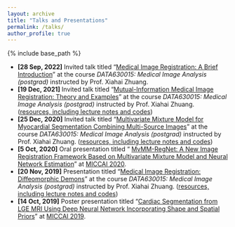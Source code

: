 ```yaml
---
layout: archive 
title: "Talks and Presentations" 
permalink: /talks/ 
author_profile: true
---
```


{% include base_path %}

- **[28 Sep, 2022]** Invited talk titled “<u>Medical Image Registration: A Brief Introduction</u>” at the course *DATA630015: Medical Image Analysis (postgrad)* instructed by Prof. Xiahai Zhuang.
- **[19 Dec, 2021]** Invited talk titled “<u>Mutual-Information Medical Image Registration: Theory and Examples</u>” at the course *DATA630015: Medical Image Analysis (postgrad)* instructed by Prof. Xiahai Zhuang. ([resources, including lecture notes and codes](https://github.com/xzluo97/mutual-information-registration))
- **[25 Dec, 2020]** Invited talk titled “<u>Multivariate Mixture Model for Myocardial  Segmentation Combining Multi-Source Images</u>” at the course *DATA630015: Medical Image Analysis (postgrad)* instructed by Prof. Xiahai Zhuang. ([resources, including lecture notes and codes](https://github.com/xzluo97/MvMM-Demo))
- **[5 Oct, 2020]** Oral presentation titled “ <u>MvMM-RegNet: A New Image Registration Framework Based on Multivariate Mixture Model and Neural Network Estimation</u>” at [MICCAI 2020](https://www.miccai2020.org/).
- **[20 Nov, 2019]** Presentation titled “<u>Medical Image Registration: Diffeomorphic Demons</u>” at the course *DATA630015: Medical Image Analysis (postgrad)* instructed by Prof. Xiahai Zhuang. ([resources, including lecture notes and codes](https://github.com/xzluo97/Diffeomorphic-demons))
- **[14 Oct, 2019]** Poster presentation titled “<u>Cardiac Segmentation from LGE MRI Using  Deep Neural Network Incorporating Shape  and Spatial Priors</u>” at [MICCAI 2019](https://www.miccai2019.org/).
